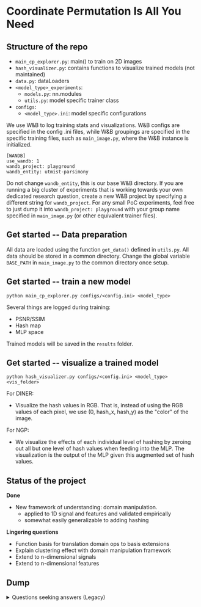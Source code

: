 # Coordinate Permutation Is All You Need

## Structure of the repo
- `main_cp_explorer.py`: main() to train on 2D images
- `hash_visualizer.py`: contains functions to visualize trained models (not maintained)
- `data.py`: dataLoaders
- `<model_type>_experiments`: 
    - `models.py`: nn.modules
    - `utils.py`: model specific trainer class 
- `configs`:
    - `<model_type>.ini`: model specific configurations

We use W&B to log training stats and visualizations. W&B configs are specified in the config .ini files, while W&B groupings are specified in the specific training files, such as `main_image.py`, where the W&B instance is initialized.

```
[WANDB]
use_wandb: 1
wandb_project: playground
wandb_entity: utmist-parsimony
```
Do not change `wandb_entity`, this is our base W&B directory. If you are running a big cluster of experiments that is working towards your own dedicated research question, create a new W&B project by specifying a different string for `wandb_project`. For any small PoC experiments, feel free to just dump it into `wandb_project: playground` with your group name specified in `main_image.py` (or other equivalent trainer files).

## Get started -- Data preparation
All data are loaded using the function `get_data()` defined in `utils.py`. All data should be stored in a common directory. Change the global variable `BASE_PATH` in `main_image.py` to the common directory once setup.

## Get started -- train a new model
```python main_cp_explorer.py configs/<config.ini> <model_type>``` 

Several things are logged during training:
- PSNR/SSIM
- Hash map
- MLP space

Trained models will be saved in the `results` folder.

## Get started -- visualize a trained model
```python hash_visualizer.py configs/<config.ini> <model_type> <vis_folder>```

For DINER:
- Visualize the hash values in RGB. That is, instead of using the RGB values of each pixel, we use (0, hash_x, hash_y) as the "color" of the image.

For NGP:
- We visualize the effects of each individual level of hashing by zeroing out all but one level of hash values when feeding into the MLP. The visualization is the output of the MLP given this augmented set of hash values. 

## Status of the project
**Done**
- New framework of understanding: domain manipulation.
    - applied to 1D signal and features and validated empirically
    - somewhat easily generalizable to adding hashing

**Lingering questions**
- Function basis for translation domain ops to basis extensions
- Explain clustering effect with domain manipulation framework
- Extend to n-dimensional signals
- Extend to n-dimensional features

## Dump
<details>
<summary> Questions seeking answers (Legacy) </summary>

- Coordinate permutation (CP) perspective in one resolution (observed; not proved yet)

- How do we prove that NGP is doing CP instead of embedding learning? Or, is embedding learning = CP? We need a rigorous definition and explanation

- CP when concatenated in multiple resolutions

- CP on other hybrid methods

- CP with or without hashing

- CP in 3D or higher dimensions

- CP param to expressivity trade-off (rigorous math)

- Is hash embedding learning permuted coordinates or saving multi-resolution pixel values

- Deformable NGP grid

- CP as a constructive method of INRs

- Can expand a whole topic here…
</details>